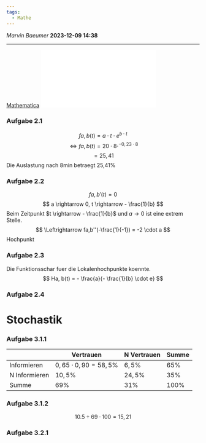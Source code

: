```yaml
---
tags:
  - Mathe
---
```

*Marvin Baeumer* **2023-12-09 14:38**

---
[Mathematica](Mathe/Mathematica/Abiturpruefung%202017.nb) 
![PDF](8%20Abiturpruefung%20Mathe%202017%20mHIMI.pdf)
### Aufgabe 2.1
$$
fa,b(t) = a \cdot t \cdot e ^{b \cdot t}
$$
$$
\Leftrightarrow fa,b(t) = 20 \cdot 8 \cdot ^{-0,23 \cdot 8}
$$
$$
= 25,41
$$
Die Auslastung nach 8min betraegt 25,41%
### Aufgabe 2.2
$$
fa, b'(t) = 0 
$$
$$
a \rightarrow 0,
t \rightarrow - \frac{1}{b}
$$
Beim Zeitpunkt $t \rightarrow - \frac{1}{b}$ und $a \rightarrow 0$ ist eine extrem Stelle.
$$
\Leftrightarrow
fa,b''(-\frac{1}{-1})
= -2 \cdot a
$$
Hochpunkt
### Aufgabe 2.3
Die Funktionsschar fuer die Lokalenhochpunkte koennte.
$$
Ha, b(t) = - \frac{a}{- \frac{1}{b} \cdot e}
$$
### Aufgabe 2.4
# Stochastik
### Aufgabe 3.1.1
|               | Vertrauen | N Vertrauen | Summe |
| ------------- | --------- | ----------- | ----- |
| Informieren   |  $0,65 \cdot 0,90 = 58,5\%$ |  $6,5\%$           | $65\%$   |
| N Informieren |   $10,5\%$        | $24,5\%$           | $35\%$      |
| Summe         |  $69\%$         |    $31\%$      |$100\%$   |
### Aufgabe 3.1.2
$$
10.5 \div 69 \cdot 100 = 15,21
$$
### Aufgabe 3.2.1